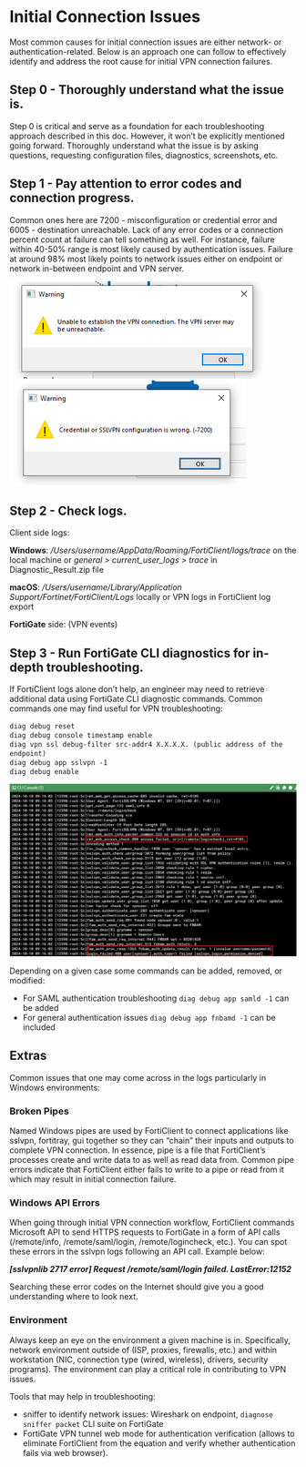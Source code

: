 # Initial Connection Issues

Most common causes for initial connection issues are either network- or authentication-related. Below is an approach one can follow to effectively identify and address the root cause for initial VPN connection failures.

## Step 0 - Thoroughly understand what the issue is.

Step 0 is critical and serve as a foundation for each troubleshooting approach described in this doc. However, it won’t be explicitly mentioned going forward. 
Thoroughly understand what the issue is by asking questions, requesting configuration files, diagnostics, screenshots, etc. 

## Step 1 - Pay attention to error codes and connection progress.

Common ones here are 7200 - misconfiguration or credential error and 6005 - destination unreachable. Lack of any error codes or a connection percent count at failure can tell something as well. For instance, failure within 40-50% range is most likely caused by authentication issues. Failure at around 98% most likely points to network issues either on endpoint or network in-between endpoint and VPN server.

![Destination Unreachable](assets/unreachable.png)
![Configuration or Credential Error](assets/configerror.png)

## Step 2 - Check logs.

Client side logs:

**Windows**: */Users/username/AppData/Roaming/FortiClient/logs/trace* on the local machine or *general > current_user_logs > trace* in Diagnostic_Result.zip file

**macOS**: */Users/username/Library/Application Support/Fortinet/FortiClient/Logs* locally or VPN logs in FortiClient log export

**FortiGate** side: (VPN events)

## Step 3 - Run FortiGate CLI diagnostics for in-depth troubleshooting.

If FortiClient logs alone don’t help, an engineer may need to retrieve additional data using FortiGate CLI diagnostic commands. Common commands one may find useful for VPN troubleshooting:

```
diag debug reset
diag debug console timestamp enable
diag vpn ssl debug-filter src-addr4 X.X.X.X. (public address of the endpoint)
diag debug app sslvpn -1
diag debug enable
```

![FortiGate diagnostics](assets/fosdebugs.png)

Depending on a given case some commands can be added, removed, or modified:
- For SAML authentication troubleshooting ```diag debug app samld -1``` can be added
- For general authentication issues ```diag debug app fnbamd -1``` can be included

## Extras

Common issues that one may come across in the logs particularly in Windows environments:

### Broken Pipes

Named Windows pipes are used by FortiClient to connect applications like sslvpn, fortitray, gui together so they can “chain” their inputs and outputs to complete VPN connection. In essence, pipe is a file that FortiClient’s processes create and write data to as well as read data from. Common pipe errors indicate that FortiClient either fails to write to a pipe or read from it which may result in initial connection failure.

### Windows API Errors

When going through initial VPN connection workflow, FortiClient commands Microsoft API to send HTTPS requests to FortiGate in a form of API calls (/remote/info, /remote/saml/login, /remote/logincheck, etc.). You can spot these errors in the sslvpn logs following an API call. Example below:

***[sslvpnlib 2717 error] Request /remote/saml/login failed. LastError:12152***

Searching these error codes on the Internet should give you a good understanding where to look next.

### Environment

Always keep an eye on the environment a given machine is in. Specifically, network environment outside of (ISP, proxies, firewalls, etc.) and within workstation (NIC, connection type (wired, wireless), drivers, security programs). The environment can play a critical role in contributing to VPN issues.

Tools that may help in troubleshooting:
- sniffer to identify network issues: Wireshark on endpoint, ```diagnose sniffer packet``` CLI suite on FortiGate
- FortiGate VPN tunnel web mode for authentication verification (allows to eliminate FortiClient from the equation and verify whether authentication fails via web browser).
